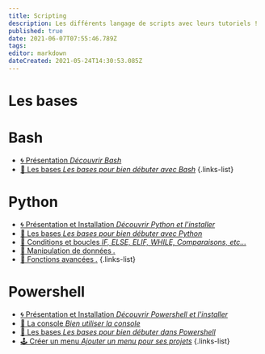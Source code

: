 ```yaml
---
title: Scripting
description: Les différents langage de scripts avec leurs tutoriels !
published: true
date: 2021-06-07T07:55:46.789Z
tags: 
editor: markdown
dateCreated: 2021-05-24T14:30:53.085Z
---
```


# Les bases 

# Bash
- [🌀 Présentation *Découvrir Bash*](/Scripting/Bash/Présentation)
 - [💎 Les bases *Les bases pour bien débuter avec Bash*](/Scripting/Bash/Bases)
{.links-list}

# Python 
- [🌀 Présentation et Installation *Découvrir Python et l'installer*](/Scripting/Python/Présentation-Installation)
 - [💎 Les bases *Les bases pour bien débuter avec Python*](/Scripting/Python/Bases)
 - [💎 Conditions et boucles *IF, ELSE, ELIF, WHILE, Comparaisons, etc...*](/Scripting/Python/Conditions-Boucles)
 - [💎 Manipulation de données *.*](/Scripting/Python/Fonctions-Avancées)
 - [💎 Fonctions avancées *.*](/Scripting/Python/Fonctions-Avancées)
{.links-list}

# Powershell
 - [🌀 Présentation et Installation *Découvrir Powershell et l'installer*](/Scripting/Powershell/Présentation-Installation)
 - [💠 La console *Bien utiliser la console*](/Scripting/Powershell/Console) 
 - [💎 Les bases *Les bases pour bien débuter dans Powershell*](/Scripting/Powershell/Bases)
 - [🕹️ Créer un menu *Ajouter un menu pour ses projets*](/Scripting/Powershell/Menu)
{.links-list}